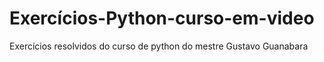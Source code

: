 # Exercícios-Python-curso-em-video
Exercícios resolvidos do curso de python do mestre Gustavo Guanabara
